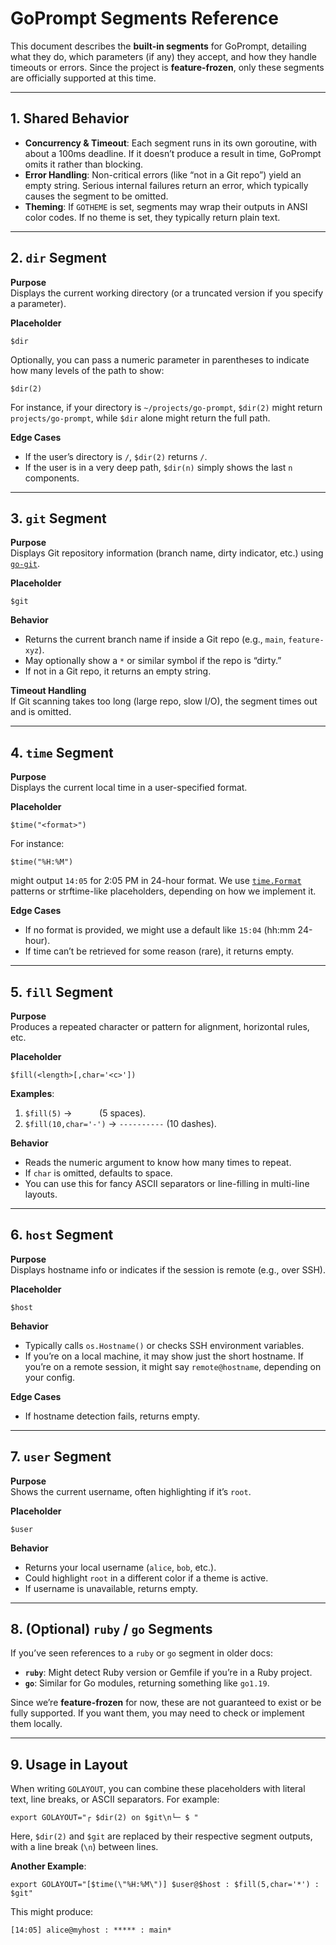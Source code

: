 # GoPrompt Segments Reference

This document describes the **built-in segments** for GoPrompt, detailing what they do, which parameters (if any) they accept, and how they handle timeouts or errors. Since the project is **feature-frozen**, only these segments are officially supported at this time.

---

## 1. Shared Behavior

- **Concurrency & Timeout**: Each segment runs in its own goroutine, with about a 100ms deadline. If it doesn’t produce a result in time, GoPrompt omits it rather than blocking.
- **Error Handling**: Non-critical errors (like “not in a Git repo”) yield an empty string. Serious internal failures return an error, which typically causes the segment to be omitted.
- **Theming**: If `GOTHEME` is set, segments may wrap their outputs in ANSI color codes. If no theme is set, they typically return plain text.

---

## 2. `dir` Segment

**Purpose**  
Displays the current working directory (or a truncated version if you specify a parameter).

**Placeholder**  
```
$dir
```
Optionally, you can pass a numeric parameter in parentheses to indicate how many levels of the path to show:
```
$dir(2)
```
For instance, if your directory is `~/projects/go-prompt`, `$dir(2)` might return `projects/go-prompt`, while `$dir` alone might return the full path.

**Edge Cases**  
- If the user’s directory is `/`, `$dir(2)` returns `/`.  
- If the user is in a very deep path, `$dir(n)` simply shows the last `n` components.

---

## 3. `git` Segment

**Purpose**  
Displays Git repository information (branch name, dirty indicator, etc.) using [`go-git`](https://github.com/go-git/go-git).

**Placeholder**  
```
$git
```

**Behavior**  
- Returns the current branch name if inside a Git repo (e.g., `main`, `feature-xyz`).  
- May optionally show a `*` or similar symbol if the repo is “dirty.”  
- If not in a Git repo, it returns an empty string.

**Timeout Handling**  
If Git scanning takes too long (large repo, slow I/O), the segment times out and is omitted.

---

## 4. `time` Segment

**Purpose**  
Displays the current local time in a user-specified format.

**Placeholder**  
```
$time("<format>")
```
For instance:
```
$time("%H:%M")
```
might output `14:05` for 2:05 PM in 24-hour format. We use [`time.Format`](https://pkg.go.dev/time#Time.Format) patterns or strftime-like placeholders, depending on how we implement it.

**Edge Cases**  
- If no format is provided, we might use a default like `15:04` (hh:mm 24-hour).  
- If time can’t be retrieved for some reason (rare), it returns empty.

---

## 5. `fill` Segment

**Purpose**  
Produces a repeated character or pattern for alignment, horizontal rules, etc.

**Placeholder**  
```
$fill(<length>[,char='<c>'])
```
**Examples**:
1. `$fill(5)` → `     ` (5 spaces).  
2. `$fill(10,char='-')` → `----------` (10 dashes).

**Behavior**  
- Reads the numeric argument to know how many times to repeat.  
- If `char` is omitted, defaults to space.  
- You can use this for fancy ASCII separators or line-filling in multi-line layouts.

---

## 6. `host` Segment

**Purpose**  
Displays hostname info or indicates if the session is remote (e.g., over SSH).

**Placeholder**  
```
$host
```
**Behavior**  
- Typically calls `os.Hostname()` or checks SSH environment variables.  
- If you’re on a local machine, it may show just the short hostname. If you’re on a remote session, it might say `remote@hostname`, depending on your config.

**Edge Cases**  
- If hostname detection fails, returns empty.

---

## 7. `user` Segment

**Purpose**  
Shows the current username, often highlighting if it’s `root`.

**Placeholder**  
```
$user
```
**Behavior**  
- Returns your local username (`alice`, `bob`, etc.).  
- Could highlight `root` in a different color if a theme is active.  
- If username is unavailable, returns empty.

---

## 8. (Optional) `ruby` / `go` Segments

If you’ve seen references to a `ruby` or `go` segment in older docs:

- **`ruby`**: Might detect Ruby version or Gemfile if you’re in a Ruby project.  
- **`go`**: Similar for Go modules, returning something like `go1.19`.  

Since we’re **feature-frozen** for now, these are not guaranteed to exist or be fully supported. If you want them, you may need to check or implement them locally.

---

## 9. Usage in Layout

When writing `GOLAYOUT`, you can combine these placeholders with literal text, line breaks, or ASCII separators. For example:

```
export GOLAYOUT="┌ $dir(2) on $git\n└─ $ "
```
Here, `$dir(2)` and `$git` are replaced by their respective segment outputs, with a line break (`\n`) between lines.

**Another Example**:
```
export GOLAYOUT="[$time(\"%H:%M\")] $user@$host : $fill(5,char='*') : $git"
```
This might produce:
```
[14:05] alice@myhost : ***** : main*
```